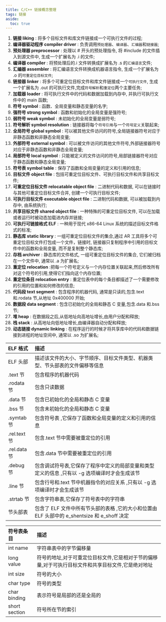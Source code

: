 ```yaml
---
title: C/C++ 链接概念整理
tags: 链接
aside:
  toc: true
---
```


<!--more-->

1. **链接 liking** : 将多个目标文件和库文件链接成一个可执行文件的过程;
2. **编译器驱动程序 compiler driver** : 负责调用`预处理器`、`编译器`、`汇编器`和`链接器`;
3. **预处理器 preprocessor** : 处理以 # 开头的预处理指令, 将 #include 的文件插入到源文件中, 生成一个扩展名为 .i 的文件;
4. **编译器 compiler** : 将预处理后的.i 文件转换成扩展名为 .s 的`汇编语言`文件;
5. **汇编器 assembler** : 将汇编语言文件转换成机器语言指令, 生成一个扩展名为 .o 的`可重定位目标文件`;
6. **链接器 linker** : 将多个可重定位目标文件和库文件链接成一个`可执行文件`, 生成一个扩展名为 .out 的可执行文件,完成`符号解析`和`重定位`两个主要任务;
7. **加载器 loader** : 将可执行文件中的代码和数据加载到内存中, 并执行可执行文件中的 main 函数;
8. **符号 symbol** : 函数、全局变量和静态变量的名字;
9. **强符号 strong symbol** : 函数和初始化的全局变量是强符号;
10. **弱符号 weak symbol** : 未初始化的全局变量是弱符号;
11. **符号解析 symbol resolution** : 链接器将每个`符号引用`与一个`符号定义`关联起来;
12. **全局符号 global symbol** : 可以被其他文件访问的符号,全局链接器符号对应于非静态函数和非静态全局变量;
13. **外部符号 external symbol** : 可以被文件访问的其他文件符号,外部链接器符号对应于非静态函数和非静态全局变量;
14. **局部符号 local symbol** : 只能被定义的文件访问的符号,局部链接器符号对应于静态函数和静态全局变量;
15. **符号表 symbol table** : 保存了函数和全局变量的定义和引用的信息;
16. **目标文件 object file** : 包括可重定位目标文件、可执行目标文件和共享目标文件;
17. **可重定位目标文件 relocatable object file** : 二进制代码和数据, 可以在链接时与其他可重定位目标文件合并, 创建一个可执行目标文件;
18. **可执行目标文件 executable object file** : 二进制代码和数据, 可以被加载到内存中, 由系统执行;
19. **共享目标文件 shared object file** : 一种特殊的可重定位目标文件, 可以在加载或者运行时被动态加载进内存并链接;
20. **可执行可链接格式 ELF** : 一种用于现代 x86-64 Linux 系统的描述目标文件格式的标准;
21. **静态库 static library** : 一组可重定位目标文件的集合,通过 AR 工具将多个可重定位目标文件打包成一个文件，链接时, 链接器只复制程序中引用的目标文件中的函数和全局变量, 而不是复制整个静态库;
22. **存档 archiver** : 静态库的文件格式, 一组可重定位目标文件的集合, 它们被归档在一个文件中, 通常以 .a 为扩展名;
23. **重定位 relocation** :把每一个符号定义与一个内存位置关联起来,然后修改所有对这个符号的引用,使得它们指向这个内存位置;
24. **重定位条目 relocation entry** : 重定位表中的每个条目都描述了一个需要修改的引用的位置和如何修改的信息;
25. **代码段 text segment** : 包含程序的机器代码, 通常是只读的,包含.text 和.rodata 节,从地址 0x400000 开始;
26. **数据段 data segment** : 包含已初始化的全局和静态 C 变量,包含.data 和.bss 节;
27. **堆 heap** : 在数据段之后,从低地址向高地址增长,由用户分配和释放;
28. **栈 stack** : 从高地址向低地址增长,由编译器自动分配和释放;
29. **动态链接 dynamic linking** : 在程序运行的时候才将共享库中的代码和数据链接到进程的地址空间中, 通常以 .so 为扩展名;

| ELF 格式     | 描述                                                                                          |
| :----------- | :-------------------------------------------------------------------------------------------- |
| ELF 头部     | 描述该文件的大小、字节顺序、目标文件类型、机器类型、节头部表的文件偏移等信息                  |
| .text 节     | 包含程序的机器代码                                                                            |
| .rodata 节   | 包含只读数据                                                                                  |
| .data 节     | 包含已初始化的全局和静态 C 变量                                                               |
| .bss 节      | 包含未初始化的全局和静态 C 变量                                                               |
| .symtab 节   | 包含符号表 ,它保存了函数和全局变量的定义和引用的信息                                          |
| .rel.text 节 | 包含.text 节中需要被重定位的引用                                                              |
| .rel.data 节 | 包含.data 节中需要被重定位的引用                                                              |
| .debug 节    | 包含调试符号表,它保存了程序中定义的局部变量和类型定义的信息 ,只有以 -g 选项编译时才会生成该节 |
| .line 节     | 包含行号和.text 节中机器指令的对应关系 ,只有以 -g 选项编译时才会生成该节                      |
| .strtab 节   | 包含字符串表,它保存了符号表中的字符串                                                         |
| 节头部表     | 包含了 ELF 文件中所有节头部的表格 ,它的大小和位置由 ELF 头部中的 e_shentsize 和 e_shoff 决定  |

| 符号表条目    | 描述                                                                                               |
| :------------ | :------------------------------------------------------------------------------------------------- |
| int name      | 字符串表中的字节偏移量                                                                             |
| long value    | 符号的地址,对于可重定位目标文件,它是相对于节的偏移量,对于可执行目标文件和共享目标文件,它是绝对地址 |
| int size      | 符号的大小                                                                                         |
| char type     | 符号的类型                                                                                         |
| char binding  | 表示符号是局部的还是全局的                                                                         |
| short section | 符号所在节的索引                                                                                   |
